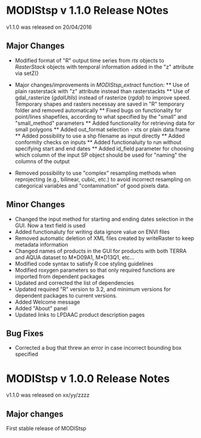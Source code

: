 # MODIStsp v 1.1.0 Release NOtes

v1.1.0 was released on 20/04/2016
 
## Major Changes

* Modified format of "R" output time series from _rts_ objects to _RasterStack_ objects with temporal information added in the 
"z" attribute via setZ()

* Major changes/improvements in _MODIStsp\_extract_ function:
 ** Use of plain rasterstack with "z" attribute instead than rasterstackts
 ** Use of gdal\_rasterize (_gdalUtils_) instead of rasterize (_rgdal_) to improve speed. Temporary shapes and rasters necessay are saved in "R" temporary folder and removed automatically
 ** Fixed bugs on functionality for point/lines shapefiles, according to what specified by the "small" and "small_method" parameters
 ** Added functionality for retrieving data for small polygons
 ** Added out_format selection - xts or plain data.frame
 ** Added possibility to use a shp filename as input directly
 ** Added conformity checks on inputs
 ** Added functionaluity to run without specifying start and end dates
 ** Added id_field parameter for choosing which column of the input SP object should be used for "naming" the columns of the output
* Removed possibility to use "complex" resampling methods when reprojecting (e.g., bilinear, cubic, etc.) to avoid incorrect resampling on categorical variables and "contamination" of good pixels data. 

## Minor Changes

* Changed the input method for starting and ending dates selection in the GUI. Now a text field is used 
* Added functionaluty for writing data ignore value on ENVI files
* Removed automatic deletion of XML files created by writeRaster to keep metadata information
* Changed names of products in the GUI for products with both TERRA and AQUA dataset to M\*D09A1, M\*D13Q1, etc...
* Modified code syntax to satisfy R coe styling guidelines
* Modified roxygen parameters so that only required functions are imported from dependent packages
* Updated and corrected the list of dependencies
* Updated required "R" version to 3.2, and minimum versions for dependent packages to current versions.
* Added Welcome message
* Added "About" panel
* Updated links to LPDAAC product description pages

## Bug Fixes

* Corrected a bug that threw an error in case incorrect bounding box specified

# MODIStsp v 1.0.0 Release Notes

v1.1.0 was released on xx/yy/zzzz

## Major changes

First stable release of MODIStsp





